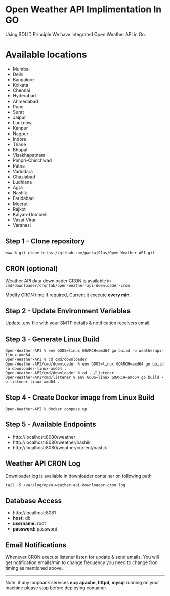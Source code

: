 # Open Weather API Implimentation In GO

Using SOLID Principle We have integrated Open Weather API in Go.

# Available locations

- Mumbai
- Delhi
- Bangalore
- Kolkata
- Chennai
- Hyderabad
- Ahmedabad
- Pune
- Surat
- Jaipur
- Lucknow
- Kanpur
- Nagpur
- Indore
- Thane
- Bhopal
- Visakhapatnam
- Pimpri-Chinchwad
- Patna
- Vadodara
- Ghaziabad
- Ludhiana
- Agra
- Nashik
- Faridabad
- Meerut
- Rajkot
- Kalyan-Dombivli
- Vasai-Virar
- Varanasi

## Step 1 - Clone repository

```
www % git clone https://github.com/pankaj91as/Open-Weather-API.git
```

## CRON (optional)

Weather API data downloader CRON is available in `cmd/downloader/crontab/open-weather-api-downloader-cron`

Modify CRON time if required, Current it execute **every min**.

## Step 2 - Update Environment Veriables

Update .env file with your SMTP details & notification receivers email.

## Step 3 - Generate Linux Build

```
Open-Weather-API % env GOOS=linux GOARCH=amd64 go build -o weatherapi-linux-amd64 .
Open-Weather-API % cd cmd/downloader
Open-Weather-API/cmd/downloader % env GOOS=linux GOARCH=amd64 go build -o downloader-linux-amd64 .
Open-Weather-API/cmd/downloader % cd ../listener
Open-Weather-API/cmd/listener % env GOOS=linux GOARCH=amd64 go build -o listener-linux-amd64 .
```

## Step 4 - Create Docker image from Linux Build

```
Open-Weather-API % docker compose up
```

## Step 5 - Available Endpoints

- http://localhost:8080/weather
- http://localhost:8080/weather/nashik
- http://localhost:8080/weather/current/nashik

## Weather API CRON Log

Downloader log is available in downloader container on following path

```
tail -5 /var/log/open-weather-api-downloader-cron.log
```

## Database Access

- http://localhost:8081
- **host:** db
- **username:** root
- **password:** password

## Email Notifications

Whenever CRON execute listener listen for update & send emails. You will get notification emails/min to change frequency you need to change fron timing as mentioned above.

---

Note: if any loopback services **e.q: apache, httpd, mysql** running on your machine please stop before deploying container.
